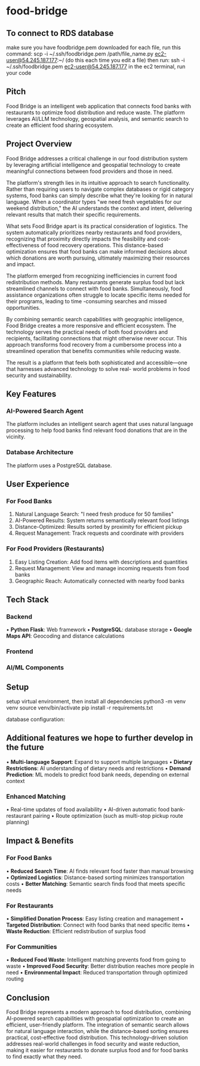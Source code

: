 # food-bridge
## To connect to RDS database
make sure you have foodbridge.pem downloaded
for each file, run this command: scp -i ~/.ssh/foodbridge.pem /path/file_name.py ec2-user@54.245.187.177:~/ (do this each time you edit a file)
then run: ssh -i ~/.ssh/foodbridge.pem ec2-user@54.245.187.177
in the ec2 terminal, run your code

## Pitch
Food Bridge is an intelligent web application that connects food
banks with restaurants to optimize food distribution and reduce
waste. The platform leverages AI/LLM technology, geospatial 
analysis, and semantic search to create an efficient food 
sharing ecosystem.

## Project Overview
Food Bridge addresses a critical challenge in our food 
distribution system by leveraging artificial intelligence and 
geospatial technology to create meaningful connections between 
food providers and those in need.

The platform's strength lies in its intuitive approach to search
functionality. Rather than requiring users to navigate complex 
databases or rigid category systems, food banks can simply 
describe what they're looking for in natural language. When a 
coordinator types "we need fresh vegetables for our weekend 
distribution," the AI understands the context and intent, 
delivering relevant results that match their specific 
requirements.

What sets Food Bridge apart is its practical consideration of 
logistics. The system automatically prioritizes nearby 
restaurants and food providers, recognizing that proximity 
directly impacts the feasibility and cost-effectiveness of food 
recovery operations. This distance-based optimization ensures 
that food banks can make informed decisions about which 
donations are worth pursuing, ultimately maximizing their 
resources and impact.

The platform emerged from recognizing inefficiencies in current 
food redistribution methods. Many restaurants generate surplus 
food but lack streamlined channels to connect with food banks. 
Simultaneously, food assistance organizations often struggle to 
locate specific items needed for their programs, leading to time
-consuming searches and missed opportunities.

By combining semantic search capabilities with geographic 
intelligence, Food Bridge creates a more responsive and 
efficient ecosystem. The technology serves the practical needs 
of both food providers and recipients, facilitating connections 
that might otherwise never occur. This approach transforms food 
recovery from a cumbersome process into a streamlined operation 
that benefits communities while reducing waste.

The result is a platform that feels both sophisticated and 
accessible—one that harnesses advanced technology to solve real-
world problems in food security and sustainability.

## Key Features

### AI-Powered Search Agent
The platform includes an intelligent search agent that uses 
natural language processing to help food banks find relevant 
food donations that are in the vicinity.

### Database Architecture
The platform uses a PostgreSQL database.

## User Experience

### For Food Banks
1. Natural Language Search: "I need fresh produce for 50 
families"
2. AI-Powered Results: System returns semantically relevant food 
listings
3. Distance-Optimized: Results sorted by proximity for efficient 
pickup
4. Request Management: Track requests and coordinate with 
providers

### For Food Providers (Restaurants)
1. Easy Listing Creation: Add food items with descriptions and 
quantities
2. Request Management: View and manage incoming requests from 
food banks
3. Geographic Reach: Automatically connected with nearby food 
banks

## Tech Stack

### Backend
• **Python Flask**: Web framework
• **PostgreSQL**: database storage
• **Google Maps API**: Geocoding and distance calculations

### Frontend


### AI/ML Components

## Setup
setup virtual environment, then install all dependencies 
python3 -m venv venv
source venv/bin/activate
pip install -r requirements.txt

database configuration: 

## Additional features we hope to further develop in the future

• **Multi-language Support**: Expand to support multiple 
languages
• **Dietary Restrictions**: AI understanding of dietary needs 
and restrictions
• **Demand Prediction**: ML models to predict food bank needs, depending on external context

### Enhanced Matching
• Real-time updates of food availability
• AI-driven automatic food bank-restaurant pairing
• Route optimization (such as multi-stop pickup route planning)

## Impact & Benefits

### For Food Banks
• **Reduced Search Time**: AI finds relevant food faster than 
manual browsing
• **Optimized Logistics**: Distance-based sorting minimizes 
transportation costs
• **Better Matching**: Semantic search finds food that meets 
specific needs

### For Restaurants
• **Simplified Donation Process**: Easy listing creation and 
management
• **Targeted Distribution**: Connect with food banks that need 
specific items
• **Waste Reduction**: Efficient redistribution of surplus food

### For Communities
• **Reduced Food Waste**: Intelligent matching prevents food 
from going to waste
• **Improved Food Security**: Better distribution reaches more 
people in need
• **Environmental Impact**: Reduced transportation through 
optimized routing

## Conclusion

Food Bridge represents a modern approach to food distribution, 
combining AI-powered search capabilities with geospatial 
optimization to create an efficient, user-friendly platform. The
integration of semantic search allows for natural language 
interaction, while the distance-based sorting ensures practical,
cost-effective food distribution. This technology-driven 
solution addresses real-world challenges in food security and 
waste reduction, making it easier for restaurants to donate 
surplus food and for food banks to find exactly what they need.
